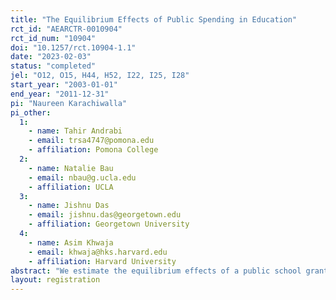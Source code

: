 ```yaml
---
title: "The Equilibrium Effects of Public Spending in Education"
rct_id: "AEARCTR-0010904"
rct_id_num: "10904"
doi: "10.1257/rct.10904-1.1"
date: "2023-02-03"
status: "completed"
jel: "O12, O15, H44, H52, I22, I25, I28"
start_year: "2003-01-01"
end_year: "2011-12-31"
pi: "Naureen Karachiwalla"
pi_other:
  1:
    - name: Tahir Andrabi
    - email: trsa4747@pomona.edu
    - affiliation: Pomona College
  2:
    - name: Natalie Bau
    - email: nbau@g.ucla.edu
    - affiliation: UCLA
  3:
    - name: Jishnu Das
    - email: jishnu.das@georgetown.edu
    - affiliation: Georgetown University
  4:
    - name: Asim Khwaja
    - email: khwaja@hks.harvard.edu
    - affiliation: Harvard University
abstract: "We estimate the equilibrium effects of a public school grant program administered through school councils in Pakistani villages with multiple public and private schools and clearly defined catchment boundaries. The program was randomized at the village-level, allowing us to estimate its causal impact on the market. Four years after the start of the program, test scores were 0.2 sd higher in public schools. We find evidence of an education multiplier: test scores in private schools were also 0.2 sd higher in treated markets. Consistent with standard models of product differentiation, the education multiplier is greater for those private schools that faced a greater threat to their market power. Accounting for private sector responses increases the program's cost-effectiveness by 85% and affects how a policymaker would target spending. Given that markets with several public and private schools are now pervasive in low- and middle-income countries, prudent policy requires us to account for private sector responses to public policy, both in their design and in their evaluation."
layout: registration
---
```


